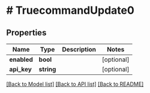 # # TruecommandUpdate0

## Properties

Name | Type | Description | Notes
------------ | ------------- | ------------- | -------------
**enabled** | **bool** |  | [optional]
**api_key** | **string** |  | [optional]

[[Back to Model list]](../../README.md#models) [[Back to API list]](../../README.md#endpoints) [[Back to README]](../../README.md)

